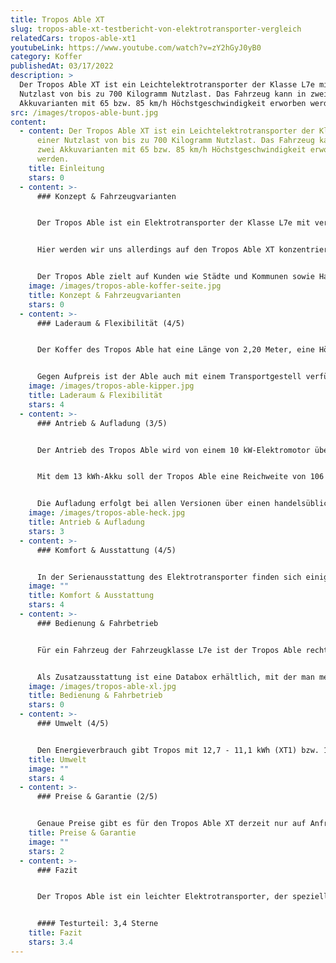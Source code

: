 ```yaml
---
title: Tropos Able XT
slug: tropos-able-xt-testbericht-von-elektrotransporter-vergleich
relatedCars: tropos-able-xt1
youtubeLink: https://www.youtube.com/watch?v=zY2hGyJ0yB0
category: Koffer
publishedAt: 03/17/2022
description: >
  Der Tropos Able XT ist ein Leichtelektrotransporter der Klasse L7e mit einer
  Nutzlast von bis zu 700 Kilogramm Nutzlast. Das Fahrzeug kann in zwei
  Akkuvarianten mit 65 bzw. 85 km/h Höchstgeschwindigkeit erworben werden.
src: /images/tropos-able-bunt.jpg
content:
  - content: Der Tropos Able XT ist ein Leichtelektrotransporter der Klasse L7e mit
      einer Nutzlast von bis zu 700 Kilogramm Nutzlast. Das Fahrzeug kann in
      zwei Akkuvarianten mit 65 bzw. 85 km/h Höchstgeschwindigkeit erworben
      werden.
    title: Einleitung
    stars: 0
  - content: >-
      ### Konzept & Fahrzeugvarianten


      Der Tropos Able ist ein Elektrotransporter der Klasse L7e mit verschiedenen Aufbauarten, welcher hierzulande gleich unter mehreren Namen bekannt ist. Neben der Marke Tropos vertreibt ihn auch die Firma “Zhidou Cars” unter der Bezeichnung „Cenntro Metro“. Außerdem gibt es ein baugleiches Modell noch unter dem Namen “E-Formica 500” sowie „Sevic e500V“ auf dem deutschen Markt angeboten.


      Hier werden wir uns allerdings auf den Tropos Able XT konzentrieren, welcher in zwei Akku-Varianten angeboten wird: als XT1 sowie XT 2. Die Bezeichnungen unterscheiden die Form der Batterie: so besitzt XT1 einen Lithium-Ionen-Akku mit 13 kWh, während der XT 2 bis zu  26 kWh die Energie speichern übernehmen.


      Der Tropos Able zielt auf Kunden wie Städte und Kommunen sowie Handwerk und Industrie ab. So gibt es in mit in zwei Aufbauvarianten: der Koffer-Version mit einem Ladevolumen von rund 3.300 Liter sowie als Pritsche mit einer Ladefläche von knapp drei Quadratmetern. In beiden Fällen besitzt das Fahrzeug eine Breite von 1,40 Meter. Weitere Aufbauvarianten sind laut Tropos auch möglich.
    image: /images/tropos-able-koffer-seite.jpg
    title: Konzept & Fahrzeugvarianten
    stars: 0
  - content: >-
      ### Laderaum & Flexibilität (4/5)


      Der Koffer des Tropos Able hat eine Länge von 2,20 Meter, eine Höhe von 1,15 Meter und ist 1,35 Meter breit. Dadurch ergibt sich ein Ladevolumen von knapp 3.300 Liter, welches durch geteilte Hecktüren sowie eine seitliche Klapptür (rechts) be- und entladbar ist. Als Pritschenwagen hat die Ladefläche die gleichen Maße, abgesehen natürlich von der Höhe. Die Bodenplatte bildet eine 18mm dicke Siebdruckplatte, welche mit 4 Zurr-Ringen versehen ist.


      Gegen Aufpreis ist der Able auch mit einem Transportgestell verfügbar, welches zum Beispiel mit einem Laubgitter für Landschaftsbaubetriebe geliefert werden kann. Auch eine Plane mit Gestell kann auf Basis dessen aufgebaut werden und erweitert somit den Einsatzbereich des Tropos. Die Nutzlast des Tropos Able liegt je nach Ausstattung bei maximal 580 Kilogramm beim XT1 sowie bis zu 700 Kilogramm beim XT2, wobei hier noch kein Fahrer mit eingerechnet ist. Optional ist eine Anhängekupplung verfügbar, die maximal 300 Kilogramm ziehen kann.
    image: /images/tropos-able-kipper.jpg
    title: Laderaum & Flexibilität
    stars: 4
  - content: >-
      ### Antrieb & Aufladung (3/5)


      Der Antrieb des Tropos Able wird von einem 10 kW-Elektromotor übernommen. Während die XT1-Modelle eine maximale Höchstgeschwindigkeit von 65 km/h erreichen, kann der Able als XT2  maximal 85 Km/h fahren. Der Antrieb erfolgt über die Hinterachse, um auch bei hoher Beladung eine sichere Straßenlage zu ermöglichen.


      Mit dem 13 kWh-Akku soll der Tropos Able eine Reichweite von 106 bis 121 Kilometern laut WLTP-Zyklus erreichen. Bei der großen Akku-Variante mit der doppelten Kapazität liegt die Reichweite bei 203 bis 229 Kilometer. Tropos gibt für beide Fahrzeuge sogar eine “praxiserprobte Reichweite” von 130 bzw. 260 Kilometer an. Für urbane Zwecke genügt somit die kleinere Variante, während für längere Strecken der XT2 nötig ist.


      Die Aufladung erfolgt bei allen Versionen über einen handelsüblichen 230 Volt-Stecker. Leider finden sich keine offiziellen Angaben oder auch Praxisberichte dazu, wieviel Zeit eine Aufladung des Tropos Able in Anspruch nimmt. Für etwas längere Reichweite sorgt eine Rekuperation der Bremsenergie, welche den Akku während der Fahrt wieder auflädt.
    image: /images/tropos-able-heck.jpg
    title: Antrieb & Aufladung
    stars: 3
  - content: >-
      ### Komfort & Ausstattung (4/5)


      In der Serienausstattung des Elektrotransporter finden sich einige nützliche Helfer für den Alltagsgebrauch. So sind die Modelle mit einem Radio mit Multifunktions-Touchscreen ausgestattet, welches ebenso eine Bluetooth-Freisprechfunktion für das Telefonieren sowie einen USB-Anschluss besitzt. Die Rückfahrkamera ist besonders praktisch für die Rücksicht bei den Kofferaufbauten und bei beladener Pritsche. Und eine Servolenkung vereinfacht Lenkmanöver bei niedriger Geschwindigkeit. Auch ABS sowie eine Berganfahrhilfe sind bereits serienmäßig verbaut.
    image: ""
    title: Komfort & Ausstattung
    stars: 4
  - content: >-
      ### Bedienung & Fahrbetrieb


      Für ein Fahrzeug der Fahrzeugklasse L7e ist der Tropos Able recht schwer. Mit Batterien wiegt der Able XT1 knapp 900 Kilogramm, als XT2 sogar eine Tonne. Da L7e-Nutzfahrzeuge ohne Akkus nicht mehr als 600 Kilogramm wiegen dürfen, scheinen die Akkus für mehr als einen erheblichen Teil des Gewichts verantwortlich zu sein. Dies ist natürlich von Nachteil auf Grünflächen und in Parks, wo mehr Gewicht auch mehr Belastung für den Rasen bedeutet. Dafür punktet der Tropos mit einem Wendekreis von knapp 4 Meter.


      Als Zusatzausstattung ist eine Databox erhältlich, mit der man mehrere Able-Fahrzeuge vernetzten kann, um beispielsweise das Flottenmanagement zu optimieren oder das sogenannte „Internet der Dinge“ auf die Fahrzeuge des Bestandes anzuwenden. Für Kommunen bietet Tropos an, den Able ab Werk mit oranger Folierung (inklusive rot-weißer Streifen) zu bekleben. Auch an das eigene Firmendesign angelehnte Folierungen sind gegen Aufpreis möglich.
    image: /images/tropos-able-xl.jpg
    title: Bedienung & Fahrbetrieb
    stars: 0
  - content: >-
      ### Umwelt (4/5)


      Den Energieverbrauch gibt Tropos mit 12,7 - 11,1 kWh (XT1) bzw. 13,4 - 11,9 kWh (XT2) auf 100 km an. Ein Verbrauch von 12 kWh pro 100 km würde bei Strompreisen von 30 Cent pro kWh zu Energiekosten von 3,60 Euro pro 100 km führen. Ein Solarmodul für mehr Reichweite ist nicht verfügbar.
    title: Umwelt
    image: ""
    stars: 4
  - content: >-
      ### Preise & Garantie (2/5)


      Genaue Preise gibt es für den Tropos Able XT derzeit nur auf Anfrage. Aber da das vorherige Modell XT mit 13 kWh-Lithium-Ionen-Akku bei 25.700 Euro und als 26 kWh-Variante bei 30.700 Euro startete, dürften die heutigen Preise noch höher liegen. Damit ist der Tropos definitiv kein Schnäppchen. Der Akku ist allerdings immer mit im Preis inbegriffen und kann nicht dazu gemietet werden. Die Garantie auf das Fahrzeug beträgt 2 Jahre, auf die Batterie gibt es 5 Jahre.
    title: Preise & Garantie
    image: ""
    stars: 2
  - content: >-
      ### Fazit


      Der Tropos Able ist ein leichter Elektrotransporter, der speziell für Kommunen sowie Industrie und Handwerk geeignet ist. Durch sein hohes Gewicht scheint er für den Landschaftsbau allerdings weniger geeignet. Trotz seiner geringen Außenmaße ergeben sich je nach Aufbau praktische Transportlösungen mit einer guten Raumausnutzung. Durch die drei angebotenen Batterie-Varianten kann der Kunde außerdem zwischen einem niedrigerem Preis und einer höheren Reichweite abwägen.


      #### Testurteil: 3,4 Sterne
    title: Fazit
    stars: 3.4
---
```

